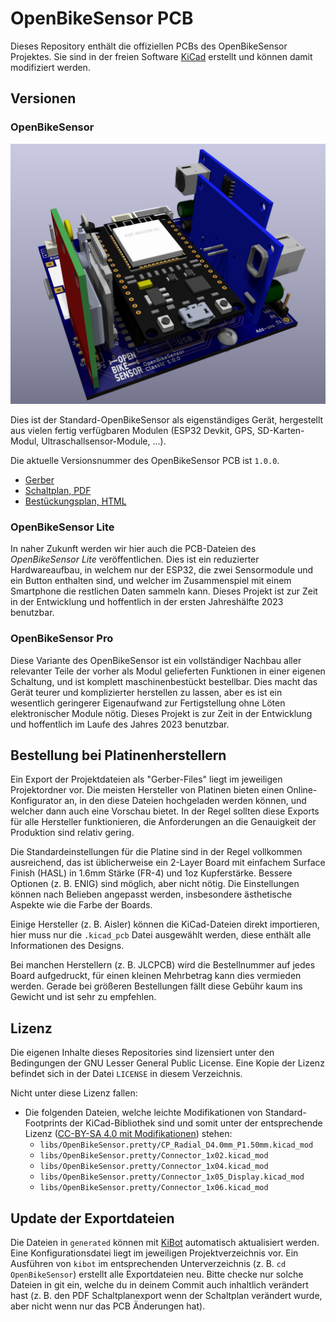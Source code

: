 # OpenBikeSensor PCB

Dieses Repository enthält die offiziellen PCBs des OpenBikeSensor Projektes.
Sie sind in der freien Software [KiCad](https://www.kicad.org/) erstellt und
können damit modifiziert werden.

## Versionen

### OpenBikeSensor

![OpenBikeSensor 3D-Render](./OpenBikeSensor/generated/OpenBikeSensor-3D_top30deg.png)

Dies ist der Standard-OpenBikeSensor als eigenständiges Gerät, hergestellt aus
vielen fertig verfügbaren Modulen (ESP32 Devkit, GPS, SD-Karten-Modul,
Ultraschallsensor-Module, ...).

Die aktuelle Versionsnummer des OpenBikeSensor PCB ist `1.0.0`.

* [Gerber](OpenBikeSensor1.0.0-Gerber.zip)
* [Schaltplan, PDF](./OpenBikeSensor/generated/OpenBikeSensor-1.0.0-schematic.pdf)
* [Bestückungsplan, HTML](./OpenBikeSensor/generated/OpenBikeSensor-1.0.0-ibom.html)

### OpenBikeSensor Lite

In naher Zukunft werden wir hier auch die PCB-Dateien des *OpenBikeSensor Lite*
veröffentlichen. Dies ist ein reduzierter Hardwareaufbau, in welchem nur der
ESP32, die zwei Sensormodule und ein Button enthalten sind, und welcher im
Zusammenspiel mit einem Smartphone die restlichen Daten sammeln kann. Dieses
Projekt ist zur Zeit in der Entwicklung und hoffentlich in der ersten
Jahreshälfte 2023 benutzbar.

### OpenBikeSensor Pro

Diese Variante des OpenBikeSensor ist ein vollständiger Nachbau aller
relevanter Teile der vorher als Modul gelieferten Funktionen in einer eigenen
Schaltung, und ist komplett maschinenbestückt bestellbar. Dies macht das Gerät
teurer und komplizierter herstellen zu lassen, aber es ist ein wesentlich
geringerer Eigenaufwand zur Fertigstellung ohne Löten elektronischer Module
nötig. Dieses Projekt is zur Zeit in der Entwicklung und hoffentlich im Laufe
des Jahres 2023 benutzbar.

## Bestellung bei Platinenherstellern

Ein Export der Projektdateien als "Gerber-Files" liegt im jeweiligen
Projektordner vor. Die meisten Hersteller von Platinen bieten einen
Online-Konfigurator an, in den diese Dateien hochgeladen werden können, und
welcher dann auch eine Vorschau bietet. In der Regel sollten diese Exports für
alle Hersteller funktionieren, die Anforderungen an die Genauigkeit der
Produktion sind relativ gering.

Die Standardeinstellungen für die Platine sind in der Regel vollkommen
ausreichend, das ist üblicherweise ein 2-Layer Board mit einfachem Surface
Finish (HASL) in 1.6mm Stärke (FR-4) und 1oz Kupferstärke. Bessere Optionen (z.
B. ENIG) sind möglich, aber nicht nötig. Die Einstellungen können nach Belieben
angepasst werden, insbesondere ästhetische Aspekte wie die Farbe der Boards.

Einige Hersteller (z. B. Aisler) können die KiCad-Dateien direkt importieren,
hier muss nur die `.kicad_pcb` Datei ausgewählt werden, diese enthält alle
Informationen des Designs.

Bei manchen Herstellern (z. B. JLCPCB) wird die Bestellnummer auf jedes Board
aufgedruckt, für einen kleinen Mehrbetrag kann dies vermieden werden. Gerade
bei größeren Bestellungen fällt diese Gebühr kaum ins Gewicht und ist sehr zu
empfehlen.

## Lizenz

Die eigenen Inhalte dieses Repositories sind lizensiert unter den Bedingungen
der GNU Lesser General Public License. Eine Kopie der Lizenz befindet sich in der
Datei `LICENSE` in diesem Verzeichnis.

Nicht unter diese Lizenz fallen:

* Die folgenden Dateien, welche leichte Modifikationen von Standard-Footprints
  der KiCad-Bibliothek sind und somit unter der entsprechende Lizenz
  ([CC-BY-SA 4.0 mit Modifikationen](https://www.kicad.org/libraries/license/))
  stehen:
    - `libs/OpenBikeSensor.pretty/CP_Radial_D4.0mm_P1.50mm.kicad_mod`
    - `libs/OpenBikeSensor.pretty/Connector_1x02.kicad_mod`
    - `libs/OpenBikeSensor.pretty/Connector_1x04.kicad_mod`
    - `libs/OpenBikeSensor.pretty/Connector_1x05_Display.kicad_mod`
    - `libs/OpenBikeSensor.pretty/Connector_1x06.kicad_mod`

## Update der Exportdateien

Die Dateien in `generated` können mit
[KiBot](https://github.com/INTI-CMNB/KiBot) automatisch aktualisiert werden.
Eine Konfigurationsdatei liegt im jeweiligen Projektverzeichnis vor. Ein
Ausführen von `kibot` im entsprechenden Unterverzeichnis (z. B. `cd
OpenBikeSensor`) erstellt alle Exportdateien neu. Bitte checke nur solche
Dateien in git ein, welche du in deinem Commit auch inhaltlich verändert hast
(z. B. den PDF Schaltplanexport wenn der Schaltplan verändert wurde, aber nicht
wenn nur das PCB Änderungen hat).
